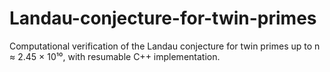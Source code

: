 # Landau-conjecture-for-twin-primes
Computational verification of the Landau conjecture for twin primes up to n ≈ 2.45 × 10¹⁰, with resumable C++ implementation.
